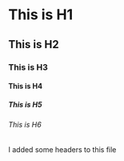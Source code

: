 # This is H1
## This is H2
### This is H3
#### This is H4
##### This is H5
###### This is H6

I added some headers to this file
